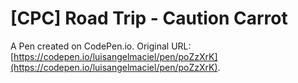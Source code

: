 # [CPC]  Road Trip - Caution Carrot

A Pen created on CodePen.io. Original URL: [https://codepen.io/luisangelmaciel/pen/poZzXrK](https://codepen.io/luisangelmaciel/pen/poZzXrK).

